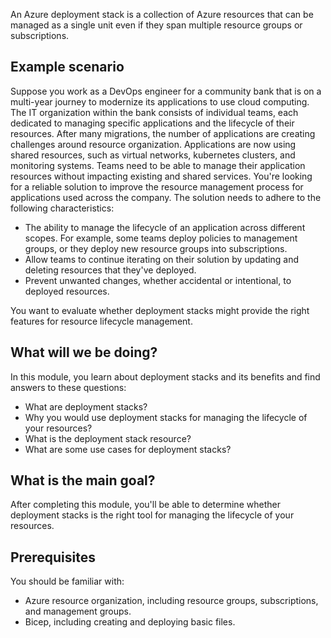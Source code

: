 An Azure deployment stack is a collection of Azure resources that can be managed as a single unit even if they span multiple resource groups or subscriptions.

## Example scenario

Suppose you work as a DevOps engineer for a community bank that is on a multi-year journey to modernize its applications to use cloud computing. The IT organization within the bank consists of individual teams, each dedicated to managing specific applications and the lifecycle of their resources. After many migrations, the number of applications are creating challenges around resource organization. Applications are now using shared resources, such as virtual networks, kubernetes clusters, and monitoring systems. Teams need to be able to manage their application resources without impacting existing and shared services. You're looking for a reliable solution to improve the resource management process for applications used across the company. The solution needs to adhere to the following characteristics:

- The ability to manage the lifecycle of an application across different scopes. For example, some teams deploy policies to management groups, or they deploy new resource groups into subscriptions.
- Allow teams to continue iterating on their solution by updating and deleting resources that they've deployed.
- Prevent unwanted changes, whether accidental or intentional, to deployed resources.

You want to evaluate whether deployment stacks might provide the right features for resource lifecycle management.

## What will we be doing?

In this module, you learn about deployment stacks and its benefits and find answers to these questions:

- What are deployment stacks?
- Why you would use deployment stacks for managing the lifecycle of your resources?
- What is the deployment stack resource?
- What are some use cases for deployment stacks?

## What is the main goal?

After completing this module, you'll be able to determine whether deployment stacks is the right tool for managing the lifecycle of your resources.

## Prerequisites

You should be familiar with:

- Azure resource organization, including resource groups, subscriptions, and management groups.
- Bicep, including creating and deploying basic files.
